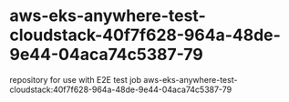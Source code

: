 # aws-eks-anywhere-test-cloudstack-40f7f628-964a-48de-9e44-04aca74c5387-79
repository for use with E2E test job aws-eks-anywhere-test-cloudstack:40f7f628-964a-48de-9e44-04aca74c5387-79
